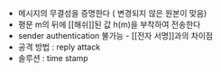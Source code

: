 - 메시지의 무결성을 증명한다 ( 변경되지 않은 원본이 맞음)
- 평문 m의 뒤에 [[해쉬]]된 값 h(m)을 부착하여 전송한다
- sender authentication 불가능 - [[전자 서명]]과의 차이점
- 공격 방법 : reply attack
- 솔루션 : time stamp

